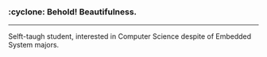 <h3> :cyclone: Behold! Beautifulness. </h3>

---
Selft-taugh student, interested in Computer Science despite of Embedded System majors.
